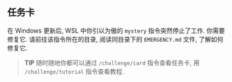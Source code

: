## 任务卡

在 Windows 更新后, WSL 中你引以为傲的 `mystery` 指令突然停止了工作. 你需要修复它. 请前往该指令所在的目录, 阅读同目录下的 `EMERGENCY.md` 文件, 了解如何修复它.

> **TIP** 随时随地你都可以通过 `/challenge/card` 指令查看任务卡, 用 `/challenge/tutorial` 指令查看教程.

